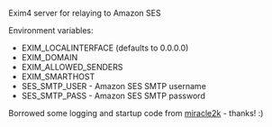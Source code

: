 Exim4 server for relaying to Amazon SES

Environment variables:

- EXIM_LOCALINTERFACE (defaults to 0.0.0.0)
- EXIM_DOMAIN
- EXIM_ALLOWED_SENDERS
- EXIM_SMARTHOST
- SES_SMTP_USER - Amazon SES SMTP username
- SES_SMTP_PASS - Amazon SES SMTP password

Borrowed some logging and startup code from [miracle2k](https://github.com/miracle2k/dockerfiles/tree/master/exim-sender) - thanks! :)

